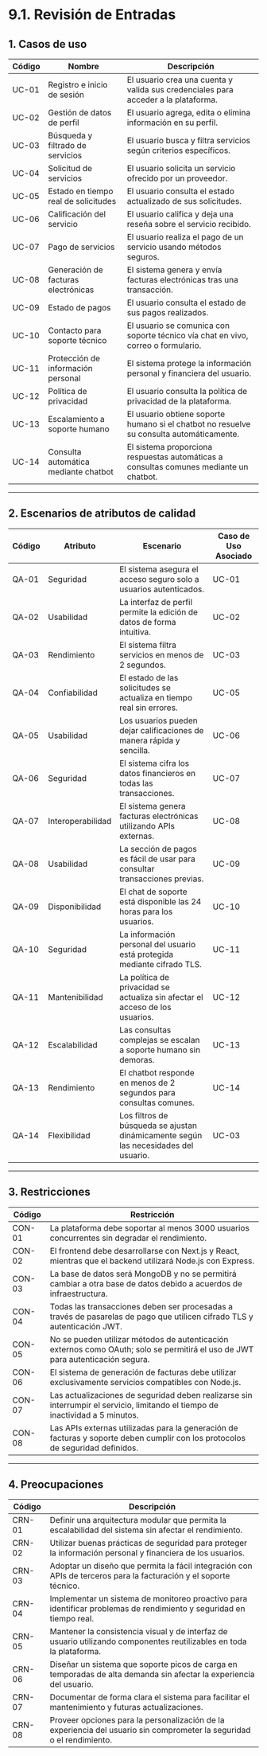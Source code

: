 # 9.1. Revisión de Entradas

## 1. Casos de uso
| **Código** | **Nombre**                                  | **Descripción**                                                                                      |
|------------|---------------------------------------------|-----------------------------------------------------------------------------------------------------|
| UC-01      | Registro e inicio de sesión                 | El usuario crea una cuenta y valida sus credenciales para acceder a la plataforma.                  |
| UC-02      | Gestión de datos de perfil                  | El usuario agrega, edita o elimina información en su perfil.                                        |
| UC-03      | Búsqueda y filtrado de servicios            | El usuario busca y filtra servicios según criterios específicos.                                    |
| UC-04      | Solicitud de servicios                      | El usuario solicita un servicio ofrecido por un proveedor.                                          |
| UC-05      | Estado en tiempo real de solicitudes        | El usuario consulta el estado actualizado de sus solicitudes.                                       |
| UC-06      | Calificación del servicio                   | El usuario califica y deja una reseña sobre el servicio recibido.                                   |
| UC-07      | Pago de servicios                           | El usuario realiza el pago de un servicio usando métodos seguros.                                   |
| UC-08      | Generación de facturas electrónicas         | El sistema genera y envía facturas electrónicas tras una transacción.                               |
| UC-09      | Estado de pagos                             | El usuario consulta el estado de sus pagos realizados.                                              |
| UC-10      | Contacto para soporte técnico               | El usuario se comunica con soporte técnico vía chat en vivo, correo o formulario.                   |
| UC-11      | Protección de información personal          | El sistema protege la información personal y financiera del usuario.                                |
| UC-12      | Política de privacidad                      | El usuario consulta la política de privacidad de la plataforma.                                     |
| UC-13      | Escalamiento a soporte humano               | El usuario obtiene soporte humano si el chatbot no resuelve su consulta automáticamente.            |
| UC-14      | Consulta automática mediante chatbot        | El sistema proporciona respuestas automáticas a consultas comunes mediante un chatbot.              |

---

## 2. Escenarios de atributos de calidad
| **Código** | **Atributo**         | **Escenario**                                                              | **Caso de Uso Asociado** |
|------------|----------------------|---------------------------------------------------------------------------|--------------------------|
| QA-01      | Seguridad           | El sistema asegura el acceso seguro solo a usuarios autenticados.          | UC-01                    |
| QA-02      | Usabilidad          | La interfaz de perfil permite la edición de datos de forma intuitiva.       | UC-02                    |
| QA-03      | Rendimiento         | El sistema filtra servicios en menos de 2 segundos.                        | UC-03                    |
| QA-04      | Confiabilidad       | El estado de las solicitudes se actualiza en tiempo real sin errores.      | UC-05                    |
| QA-05      | Usabilidad          | Los usuarios pueden dejar calificaciones de manera rápida y sencilla.      | UC-06                    |
| QA-06      | Seguridad           | El sistema cifra los datos financieros en todas las transacciones.         | UC-07                    |
| QA-07      | Interoperabilidad   | El sistema genera facturas electrónicas utilizando APIs externas.          | UC-08                    |
| QA-08      | Usabilidad          | La sección de pagos es fácil de usar para consultar transacciones previas. | UC-09                    |
| QA-09      | Disponibilidad      | El chat de soporte está disponible las 24 horas para los usuarios.         | UC-10                    |
| QA-10      | Seguridad           | La información personal del usuario está protegida mediante cifrado TLS.   | UC-11                    |
| QA-11      | Mantenibilidad      | La política de privacidad se actualiza sin afectar el acceso de los usuarios.| UC-12                  |
| QA-12      | Escalabilidad       | Las consultas complejas se escalan a soporte humano sin demoras.           | UC-13                    |
| QA-13      | Rendimiento         | El chatbot responde en menos de 2 segundos para consultas comunes.         | UC-14                    |
| QA-14      | Flexibilidad        | Los filtros de búsqueda se ajustan dinámicamente según las necesidades del usuario. | UC-03          |

---

## 3. Restricciones
| **Código** | **Restricción**                                                                                          |
|------------|---------------------------------------------------------------------------------------------------------|
| CON-01     | La plataforma debe soportar al menos 3000 usuarios concurrentes sin degradar el rendimiento.             |
| CON-02     | El frontend debe desarrollarse con Next.js y React, mientras que el backend utilizará Node.js con Express.|
| CON-03     | La base de datos será MongoDB y no se permitirá cambiar a otra base de datos debido a acuerdos de infraestructura.|
| CON-04     | Todas las transacciones deben ser procesadas a través de pasarelas de pago que utilicen cifrado TLS y autenticación JWT.|
| CON-05     | No se pueden utilizar métodos de autenticación externos como OAuth; solo se permitirá el uso de JWT para autenticación segura.|
| CON-06     | El sistema de generación de facturas debe utilizar exclusivamente servicios compatibles con Node.js.     |
| CON-07     | Las actualizaciones de seguridad deben realizarse sin interrumpir el servicio, limitando el tiempo de inactividad a 5 minutos.|
| CON-08     | Las APIs externas utilizadas para la generación de facturas y soporte deben cumplir con los protocolos de seguridad definidos. |

---

## 4. Preocupaciones
| **Código** | **Descripción**                                                                                         |
|------------|--------------------------------------------------------------------------------------------------------|
| CRN-01     | Definir una arquitectura modular que permita la escalabilidad del sistema sin afectar el rendimiento.   |
| CRN-02     | Utilizar buenas prácticas de seguridad para proteger la información personal y financiera de los usuarios.|
| CRN-03     | Adoptar un diseño que permita la fácil integración con APIs de terceros para la facturación y el soporte técnico.|
| CRN-04     | Implementar un sistema de monitoreo proactivo para identificar problemas de rendimiento y seguridad en tiempo real.|
| CRN-05     | Mantener la consistencia visual y de interfaz de usuario utilizando componentes reutilizables en toda la plataforma.|
| CRN-06     | Diseñar un sistema que soporte picos de carga en temporadas de alta demanda sin afectar la experiencia del usuario.|
| CRN-07     | Documentar de forma clara el sistema para facilitar el mantenimiento y futuras actualizaciones.         |
| CRN-08     | Proveer opciones para la personalización de la experiencia del usuario sin comprometer la seguridad o el rendimiento. |

